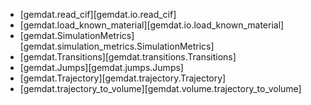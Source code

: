 - [gemdat.read_cif][gemdat.io.read_cif]
- [gemdat.load_known_material][gemdat.io.load_known_material]
- [gemdat.SimulationMetrics][gemdat.simulation_metrics.SimulationMetrics]
- [gemdat.Transitions][gemdat.transitions.Transitions]
- [gemdat.Jumps][gemdat.jumps.Jumps]
- [gemdat.Trajectory][gemdat.trajectory.Trajectory]
- [gemdat.trajectory_to_volume][gemdat.volume.trajectory_to_volume]
